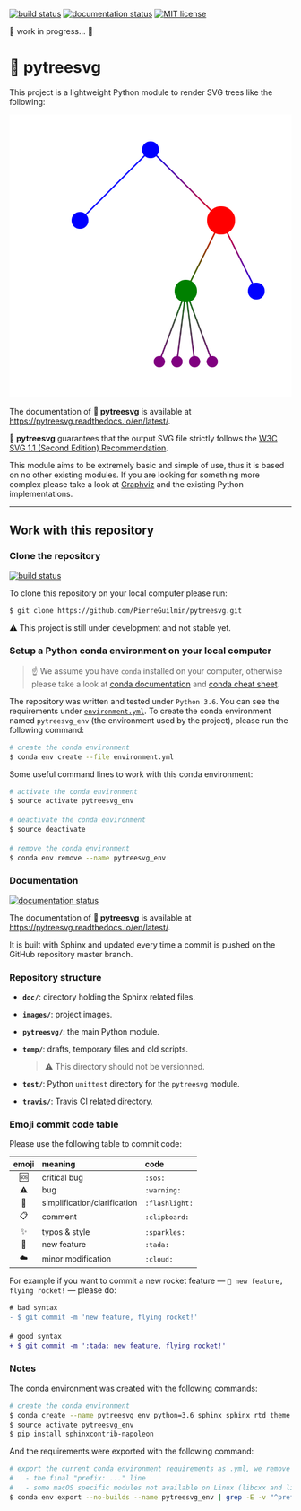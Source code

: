 [![build status](https://travis-ci.com/PierreGuilmin/pytreesvg.svg?branch=master)](https://travis-ci.com/PierreGuilmin/pytreesvg)
[![documentation status](https://readthedocs.org/projects/pytreesvg/badge/?version=latest)](https://pytreesvg.readthedocs.io/en/latest/?badge=latest)
[![MIT license](https://img.shields.io/github/license/PierreGuilmin/pytreesvg.svg)](https://github.com/PierreGuilmin/pytreesvg/blob/master/LICENSE)

:construction: work in progress... :construction:

# :herb: pytreesvg

This project is a lightweight Python module to render SVG trees like the following:

<!-- top centered demo image -->
<p align="center">
    <img alt="basic tree" src="images/basic_tree.svg">
</p>

The documentation of **:herb: pytreesvg** is available at https://pytreesvg.readthedocs.io/en/latest/.

**:herb: pytreesvg** guarantees that the output SVG file strictly follows the [W3C SVG 1.1 (Second Edition) Recommendation](https://www.w3.org/TR/2011/REC-SVG11-20110816/).

This module aims to be extremely basic and simple of use, thus it is based on no other existing modules. If you are looking for something more complex please take a look at [Graphviz](https://www.graphviz.org/) and the existing Python implementations.

***

## Work with this repository

### Clone the repository

[![build status](https://travis-ci.com/PierreGuilmin/pytreesvg.svg?branch=master)](https://travis-ci.com/PierreGuilmin/pytreesvg)

To clone this repository on your local computer please run:
```bash
$ git clone https://github.com/PierreGuilmin/pytreesvg.git
```

:warning: This project is still under development and not stable yet.

### Setup a Python conda environment on your local computer

> :point_up: We assume you have `conda` installed on your computer, otherwise please take a look at [conda documentation](https://docs.conda.io/en/latest/) and [conda cheat sheet](https://docs.conda.io/projects/conda/en/latest/user-guide/cheatsheet.html).

The repository was written and tested under `Python 3.6`. You can see the requirements under [`environment.yml`](environment.yml). To create the conda environment named `pytreesvg_env` (the environment used by the project), please run the following command:
```bash
# create the conda environment
$ conda env create --file environment.yml
```

Some useful command lines to work with this conda environment:
```bash
# activate the conda environment
$ source activate pytreesvg_env

# deactivate the conda environment
$ source deactivate

# remove the conda environment
$ conda env remove --name pytreesvg_env
```

### Documentation

[![documentation status](https://readthedocs.org/projects/pytreesvg/badge/?version=latest)](https://pytreesvg.readthedocs.io/en/latest/?badge=latest)

The documentation of **:herb: pytreesvg** is available at https://pytreesvg.readthedocs.io/en/latest/.

It is built with Sphinx and updated every time a commit is pushed on the GitHub repository master branch.

### Repository structure
- **`doc/`**: directory holding the Sphinx related files.

- **`images/`**: project images.

- **`pytreesvg/`**: the main Python module.

- **`temp/`**: drafts, temporary files and old scripts.
  > :warning: This directory should not be versionned.

- **`test/`**: Python `unittest` directory for the `pytreesvg` module.

- **`travis/`**: Travis CI related directory.

### Emoji commit code table

Please use the following table to commit code:

| emoji        | meaning                      | code           |
| :----------: | :--------------------------- | :------------- |
| :sos:        | critical bug                 | `:sos:`        |
| :warning:    | bug                          | `:warning:`    |
| :flashlight: | simplification/clarification | `:flashlight:` |
| :clipboard:  | comment                      | `:clipboard:`  |
| :sparkles:   | typos & style                | `:sparkles:`   |
| :tada:       | new feature                  | `:tada:`       |
| :cloud:      | minor modification           | `:cloud:`      |

For example if you want to commit a new rocket feature — `🎉 new feature, flying rocket!` — please do:
```diff
# bad syntax
- $ git commit -m 'new feature, flying rocket!'

# good syntax
+ $ git commit -m ':tada: new feature, flying rocket!'
```

### Notes
The conda environment was created with the following commands:
```bash
# create the conda environment
$ conda create --name pytreesvg_env python=3.6 sphinx sphinx_rtd_theme
$ source activate pytreesvg_env
$ pip install sphinxcontrib-napoleon
```

And the requirements were exported with the following command:
```bash
# export the current conda environment requirements as .yml, we remove
#   - the final "prefix: ..." line
#   - some macOS specific modules not available on Linux (libcxx and libcxxabi)
$ conda env export --no-builds --name pytreesvg_env | grep -E -v "^prefix|libcxx|libcxxabi" > environment.yml
```
